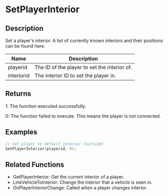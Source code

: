 # SetPlayerInterior

## Description

Set a player's interior. A list of currently known interiors and their positions can be found here.

| Name       | Description                                  |
| ---------- | -------------------------------------------- |
| playerid   | The ID of the player to set the interior of. |
| interiorid | The interior ID to set the player in.        |

## Returns

1: The function executed successfully.

0: The function failed to execute. This means the player is not connected.

## Examples

```c
// Set player to default interior (outside)
SetPlayerInterior(playerid, 0);
```

## Related Functions

- GetPlayerInterior: Get the current interior of a player.
- LinkVehicleToInterior: Change the interior that a vehicle is seen in.
- OnPlayerInteriorChange: Called when a player changes interior.
